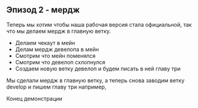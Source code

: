 ## Эпизод 2 - мердж

Теперь мы хотим чтобы наша рабочая версия стала официальной, 
так что мы делаем мердж в главную ветку.

- Делаем чекаут в мейн
- Делам мердж девелопа в мейн
- Смотрим что мейн поменялся
- Смотрим что девелоп схлопнулся
- Создаем новую ветку девелоп и будем писать в ней главу три

Мы сделали мердж в главную ветку, а теперь снова заводим ветку develop 
и пишем главу три например,

Конец демонстрации
